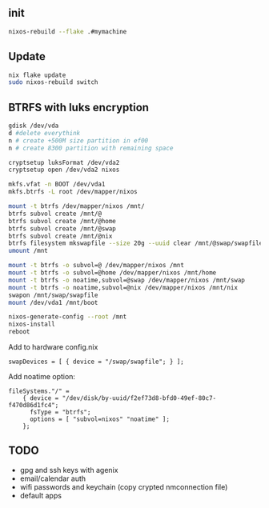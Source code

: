 ## init
```bash
nixos-rebuild --flake .#mymachine
```

## Update

```bash
nix flake update
sudo nixos-rebuild switch
```

## BTRFS with luks encryption

```bash
gdisk /dev/vda
d #delete everythink
n # create +500M size partition in ef00
n # create 8300 partition with remaining space

cryptsetup luksFormat /dev/vda2
cryptsetup open /dev/vda2 nixos

mkfs.vfat -n BOOT /dev/vda1
mkfs.btrfs -L root /dev/mapper/nixos

mount -t btrfs /dev/mapper/nixos /mnt/
btrfs subvol create /mnt/@
btrfs subvol create /mnt/@home
btrfs subvol create /mnt/@swap
btrfs subvol create /mnt/@nix
btrfs filesystem mkswapfile --size 20g --uuid clear /mnt/@swap/swapfile
umount /mnt

mount -t btrfs -o subvol=@ /dev/mapper/nixos /mnt
mount -t btrfs -o subvol=@home /dev/mapper/nixos /mnt/home
mount -t btrfs -o noatime,subvol=@swap /dev/mapper/nixos /mnt/swap
mount -t btrfs -o noatime,subvol=@nix /dev/mapper/nixos /mnt/nix
swapon /mnt/swap/swapfile
mount /dev/vda1 /mnt/boot

nixos-generate-config --root /mnt
nixos-install
reboot
```

Add to hardware config.nix
```
swapDevices = [ { device = "/swap/swapfile"; } ];
```

Add noatime option:
```
fileSystems."/" =
    { device = "/dev/disk/by-uuid/f2ef73d8-bfd0-49ef-80c7-f470d86d1fc4";
      fsType = "btrfs";
      options = [ "subvol=nixos" "noatime" ];
    };
```

## TODO

- gpg and ssh keys with agenix
- email/calendar auth
- wifi passwords and keychain (copy crypted nmconnection file)
- default apps